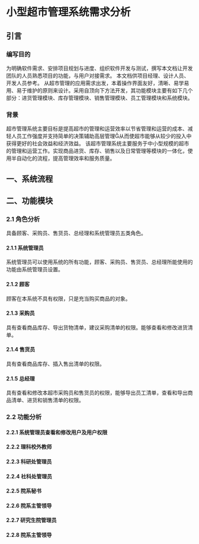 # 小型超市管理系统需求分析

## 引言

### 编写目的
<!--说明编写这份软件需求说明书的目的，指出预期的读者。-->
为明确软件需求、安排项目规划与进度、组织软件开发与测试，撰写本文档让开发团队的人员熟悉项目的功能，与用户对接需求。 本文档供项目经理、设计人员、开发人员参考。
从超市管理的应用需求出发，本着操作界面友好，清晰、易学易用、易于维护的原则来设计。采用自顶向下方法开发，其功能模块主要有如下几个部分：进货管理模块、库存管理模块、销售管理模块、员工管理模块和系统模块。

### 背景
<!--说明：-->
<!--- 待开发的软件系统的名称；-->
<!--- 本项目的任务提出者、开发者、用户及实现该软件的计算中心或计算机网络；-->
<!--- 该软件系统同其他系统或其他机构的基本的相互来往关系。 -->
超市管理系统主要目标是提高超市的管理和运营效率以节省管理和运营的成本、减轻人员工作强度并支持简单的决策辅助高层管理从而使超市能够从较少的投入中获得更好的社会效益和经济效益。
该超市管理系统主要服务于中小型规模的超市的管理和运营工作。实现商品进货、库存、销售以及日常管理等模块的一体化，使用半自动化的流程，提高管理效率和服务质量。


## 一、系统流程

<!-- ### 1.1 教师申请导师
教师填写导师申请表；

填写时理科教师的项目、专利和文章信息从科研管理系统抓取；

其它获奖等信息自行填写；

需要证明材料的内容可上传证明材料。

### 1.2 院系审核
院系秘书对教师申请材料进行初审，给出初审意见；

院系秘书初审完成后，提交院系主管领导复审；

主管领导复审通过后，院系秘书打印教师申请材料，提交学位评定分委员会决议；

分会讨论完成后，院系秘书将决议结果上传系统，和本院系通过教师材料一并提交研究生院审定；

### 1.3 研究生院审查
研究生院学位办公室初审全校各院系的申请导师的教师资格通过后，提交主管院长复审。

### 1.4 校学位委员会通过
研究生院主管院长确认后，打印审核汇总材料校学位评定委员会审定，审定通过后，由研究生院学位办系统录入审定结果，并生成通过名单。 -->

## 二、功能模块

### 2.1 角色分析
具备顾客、采购员、售货员、总经理和系统管理员五类角色。
<!-- 具备系统管理员、研究生院主管领导、研究生院管理员、院系主管领导、院系秘书、社科处管理员、科研处管理员、申请教师八类角色 -->

#### 2.1.1 系统管理员
系统管理员可以使用系统的所有功能，顾客、采购员、售货员、总经理所能使用的功能由系统管理员设置。
<!-- 具有使用系统各种功能权限，包括管理菜单、权限和角色等能力。 -->

#### 2.1.2 顾客
顾客在本系统不具有权限，只是充当购买商品的对象。
<!-- 具有查看全校各院系导师申请材料的权限，并能够单个、批量或以院系为单位取消教师申请资格的权限。 -->

#### 2.1.3 采购员
具有查看商品库存、导出货物清单，建议采购清单的权限。能够查看和修改进货清单。
<!-- 具有查看全校各院系申请导师的教师材料的权限，并能够单个、批量或以院系为单位取消教师申请资格的权限。能够打印、导出申请通过导师名单。研究生秘书能够添加其它各类角色用户。主要负责各院系秘书账号的添加、修改和删除。 -->

#### 2.1.4 售货员
具有查看商品库存、插入售出清单的权限。
<!-- 具有查看本院系导师申请材料的权限，并能够单个、批量取消教师申请资格的权限。 -->

#### 2.1.5 总经理
具有查看和修改本超市采购员和售货员的权限，能够导出员工清单，查看和导出商品清单、进货和销售清单的权限。
<!-- 具有查看本院系导师申请材料的权限，并能够单个、批量取消教师申请资格的权限。能够打印、导出申请通过导师名单，并打印每位教师的申请材料。院系秘书负责院系主管领导账号和每年申请导师账号的添加、编辑和删除。 -->

<!-- #### 2.1.6 社科处管理员 -->
<!-- 具有查看文科教师申请材料的权限，并能够单个、批量对教师材料进行审核通过、不通过操作。 -->

<!-- #### 2.1.7 科研处管理员 -->
<!-- 具有查看校外理科教师申请材料的权限，并能够单个、批量对教师材料进行审核通过、不通过操作。 -->

<!-- #### 2.1.8 申请教师 -->
<!-- 在给定时间内具有添加、编辑、删除申请材料的权限，能查看申请结果。 -->

### 2.2 功能分析

#### 2.2.1 系统管理员查看和修改用户及用户权限
<!-- （1）教师首次填写申请材料时，应从“首次申请学术学位博士研究生导师岗位”、“首次申请学术学位硕士研究生导师”、“学术学位博士研究生在岗导师增列学科岗位”、“学术学位硕士研究生在岗导师增列学科岗位”、“学术学位博士研究生导师免审上岗”、“学术学位硕士研究生导师免审上岗”、“博士研究生导师岗位特别评审”和“校外导师申请”八个选项中选择一个申请类别，进行后续的资料填写操作。 -->

<!-- （2）基本信息管理（以首次申请学术学位博士研究生导师岗位为例，校外导师申请时，不具备从我校科研管理系统中取得科研成果的条件，因而需要手动填写其科研成果） -->

<!-- 基本信息添加。包括：姓名、院（系、所）名称、性别、出生年月、证件号码（以上信息能从中心数据库取得）、联系电话等信息的添加。 -->
<!-- 基本信息编辑。对输入的基本信息进行修改操作。 -->
<!-- 基本信息删除。对输入的全部基本信息进行删除。 -->
<!-- （3）申请学科管理 -->

<!-- 申请学科添加。包括：一级学科代码及名称、二级学科代码及名称。 -->
<!-- 申请学科编辑。对输入的学科代码及名称进行编辑。 -->
<!-- 申请学科删除。对输入的学科删除。 -->
<!-- （4）教学科研情况汇总。用科研管理系统的数据对教师的科研信息进行统计。 -->

<!-- （5）代表性成果-学术论文管理 -->

<!-- 学术论文添加。从科研管理系统中取到的所有教师发表论文中，选择添加最多六篇代表性学术成果。 -->
<!-- 学术论文删除。对选中的科研论文删除。 -->
<!-- （6）代表性科研成果-科研项目 -->

<!-- 科研项目添加。从科研管理系统中取得的教师参与的科研项目中最多选择添加3个科研项目，作为科研项目的代表性科研成果。 -->
<!-- 科研项目删除。对选中的科研项目删除。 -->
<!-- （7）代表性科研成果-教材或学术著作 -->

<!-- 教材或学术著作添加。从科研管理系统中取得的教师参与的教材或学术著作中最多选择添加2个教材或学术著作，作为教材或学术著作的代表性科研成果。 -->
<!-- 教材或学术著作删除。对选中的教材或学术著作删除。 -->
<!-- （8）代表性科研成果-科研教学奖励 -->

<!-- 科研教学奖励添加。从科研管理系统中取得的教师参与的科研教学奖励中最多选择添加2个科研教学奖励，作为科研教学奖励的代表性科研成果。 -->
<!-- 科研教学奖励删除。对选中的科研教学奖励删除。 -->
<!-- （9）代表性科研成果-发明专利 -->

<!-- 发明专利添加。从科研管理系统中取得的教师参与的发明专利中最多选择添加2个发明专利，作为发明专利的代表性科研成果。 -->
<!-- 发明专利删除。对选中的发明专利删除。 -->
<!-- （10）指导硕士生情况管理 -->

<!-- 硕士生情况添加。逐条添加指导硕士生情况。 -->
<!-- 硕士生情况编辑。逐条修改指导硕士生情况。 -->
<!-- 硕士生情况删除。 -->
<!-- （11）协助指导博士生情况管理 -->

<!-- 协助指导博士生情况添加。逐条添加协助指导博士生情况。 -->
<!-- 协助指导博士生情况编辑。逐条修改协助指导博士生情况。 -->
<!-- 协助指导博士生情况删除。 -->
<!-- （12）研究生课程教学情况管理 -->

<!-- 研究生课程教学情况添加。逐条添加研究生课程教学情况。 -->
<!-- 研究生课程教学情况编辑。逐条修改研究生课程教学情况。 -->
<!-- 研究生课程教学情况删除。 -->
<!-- (13)信息确认及提交。教师填写完所有信息后，逐项显示所填写信息。如果发现某项信息有误，则重新编辑该项。确认信息无误后，选择“本人承诺以上所填写信息真实有效”单选框后，提交信息。信息提交给院系秘书审核。 -->

#### 2.2.2 理科校外教师
<!-- （1）基本情况管理 -->

<!-- 基本情况添加。逐条添加基本情况。 -->
<!-- 基本情况编辑。修改所添加的基本情况。 -->
<!-- 基本情况删除。 -->
<!-- （2）主要经历 -->

<!-- 主要经历添加。逐条添加主要经历。 -->
<!-- 主要经历编辑。修改所添加的主要经历。 -->
<!-- 主要经历删除。 -->
<!-- （3）主要科研情况 -->

<!-- 主要科研情况添加。添加主要科研情况。 -->
<!-- 主要科研情况编辑。修改所添加的主要科研情况。 -->
<!-- 主要科研情况删除。 -->
<!-- （4）科研获奖情况 -->

<!-- 科研获奖情况添加。添加科研获奖情况。 -->
<!-- 科研获奖情况编辑。修改所添加的科研获奖情况。 -->
<!-- 科研获奖情况删除。 -->
<!-- （5）推荐理由 -->

<!-- 推荐理由添加。添加推荐理由。并上传文字材料。 -->
<!-- 推荐理由编辑。修改所添加的推荐理由。 -->
<!-- 推荐理由删除。 -->
<!-- (6)信息确认及提交。教师填写完所有信息后，逐项显示所填写信息。如果发现某项信息有误，则重新编辑该项。确认信息无误后，选择“本人承诺以上所填写信息真实有效”单选框后，提交信息给院系秘书审核。 -->

#### 2.2.3 科研处管理员
<!-- 逐行显示院系秘书提交来的理科校外教师研究生导师申请材料。内容为：工号、姓名、所在院系、申请类别、性别、出生年月、政治面貌、民族、行政职务、最后学历及学位、所从事专业。每行信息后操作有：查看详情，查看教师所填写所有材料。审核通过/不通过。审核通过后，该行信息返回院系秘书。 -->

#### 2.2.4 社科处管理员
<!-- 逐行显示院系秘书提交来的理科校外教师研究生导师申请材料。内容为：工号、姓名、所在院系、申请类别、性别、出生年月、政治面貌、民族、行政职务、最后学历及学位、所从事专业。每行信息后操作有：查看详情，查看教师所填写所有材料。审核通过/不通过。审核通过后，该行信息返回院系秘书。 -->

#### 2.2.5 院系秘书
<!-- （1）申请材料审核。逐行显示工号、姓名、出生年月、最高学历、最后学位、现任专业技术职务信息。在查看详情中，查看教师所填写所有材料。如果申请教师为文科，则首先把材料提交给社科处管理员。等待社科处管理员审核后，对材料根据评选条件进行筛选。通过满足资格条件的教师，对于不满足资格条件的教师的材料予以不通过。对于理科申请教师，直接对材料根据评选条件进行筛选。完成后提交院系主管领导。 -->

<!-- （2）打印及导出。逐行显示工号、姓名、出生年月、最高学历、最后学位、现任专业技术职务信息。 -->

<!-- 打印。根据条件（审核通过、专业、申请类别）筛选教师，选择其中全部或部分教师，对其材料进行打印。打印时，生成相应表格。 -->
<!-- 导出。根据条件（审核通过、专业、申请类别）筛选教师，选择其中全部或部分教师，将其材料导出成固定格式字段的EXCEL表格。 -->
<!-- （3）提交研究生院。在院系学位委员会分会会议讨论后，根据分会意见，把通过的名单决议PDF上传系统、相应的教师材料提交给研究生院。 -->

<!-- （4）账号管理 -->

<!-- 账号添加。添加院系主管领导的账号和申请教师的账号。账号为教师的工号。 -->
<!-- 账号编辑。编辑所添加账号。 -->
<!-- 账号删除。 -->

#### 2.2.6 院系主管领导
<!-- 逐行显示工号、姓名、出生年月、最高学历、最后学位、现任专业技术职务信息。在查看详情中，查看教师所填写所有材料。对材料根据评选条件进行筛选。通过满足资格条件的教师，对于不满足资格条件的教师的材料予以不通过。审核完成后把全部审核通过教师名单返回给院系秘书。审核不通过的教师材料返回给院系秘书和教师，并填写不通过理由。 -->

#### 2.2.7 研究生院管理员
<!-- 研究生院管理员进一步分为硕士学术学位、专业学位、和博士学位导师管理员。分别审核相应类别的教师申请材料。 -->

<!-- （1）材料审核。逐行显示院系秘书提交来的导师申请材料。内容为：工号、姓名、所在院系、申请类别、性别、出生年月、政治面貌、民族、行政职务、最后学历及学位、所从事专业。每行信息后操作有：查看详情，查看教师所填写所有材料。审核通过/不通过。可批量对全部或部分教师审核通过/不通过。通过后，将通过教师材料提交给研究生院领导。对于不通过的教师材料，填写不通过理由，发还院系秘书教师本人。 -->

<!-- （2）打印及导出。逐行显示工号、姓名、所在院系、出生年月、最高学历、最后学位、现任专业技术职务信息。 -->

<!-- 打印。根据条件（审核通过、专业、申请类别）筛选教师，选择其中全部或部分教师，对其材料进行打印。打印时，生成相应表格。 -->
<!-- 导出。根据条件（审核通过、专业、申请类别）筛选教师，选择其中全部或部分教师，将其材料导出成固定格式字段的EXCEL表格。 -->
<!-- （3）导师资格通过。在研究生院主管领导通过后，通过系统准备相应材料（打印、导出），提交校学位委员会通过。根据校学位委员会通过名单，生成最终发文WORD文件。 -->

<!-- （4）账号管理 -->

<!-- 账号添加。添加研究生院主管领导的账号和院系秘书的账号。账号为教师的工号。 -->
<!-- 账号编辑。编辑所添加账号。 -->
<!-- 账号删除。 -->

#### 2.2.8 院系主管领导
<!-- 逐行显示工号、姓名、所在院系、出生年月、最高学历、最后学位、现任专业技术职务信息。在查看详情中，查看教师所填写所有材料。对材料根据评选条件进行筛选。通过满足资格条件的教师，对于不满足资格条件的教师的材料予以不通过。审核完成后把全部审核通过教师名单返回给院系秘书。审核不通过的教师材料返回给院系秘书和教师，并填写不通过理由。 -->